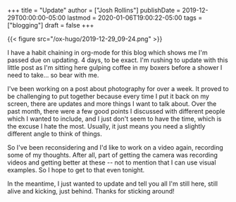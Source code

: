 +++
title = "Update"
author = ["Josh Rollins"]
publishDate = 2019-12-29T00:00:00-05:00
lastmod = 2020-01-06T19:00:22-05:00
tags = ["blogging"]
draft = false
+++

{{< figure src="/ox-hugo/2019-12-29_09-24.png" >}}

I have a habit chaining in org-mode for this blog which shows me I'm passed due on updating. 4 days, to be exact. I'm rushing to update with this little post as I'm sitting here gulping coffee in my boxers before a shower I need to take... so bear with me.

<!--more-->

I've been working on a post about photography for over a week. It proved to be challenging to put together because every time I put it back on my screen, there are updates and more things I want to talk about. Over the past month, there were a few good points I discussed with different people which I wanted to include, and I just don't seem to have the time, which is the excuse I hate the most. Usually, it just means you need a slightly different angle to think of things.

So I've been reconsidering and I'd like to work on a video again, recording some of my thoughts. After all, part of getting the camera was recording videos and getting better at these -- not to mention that I can use visual examples. So I hope to get to that even tonight.

In the meantime, I just wanted to update and tell you all I'm still here, still alive and kicking, just behind. Thanks for sticking around!